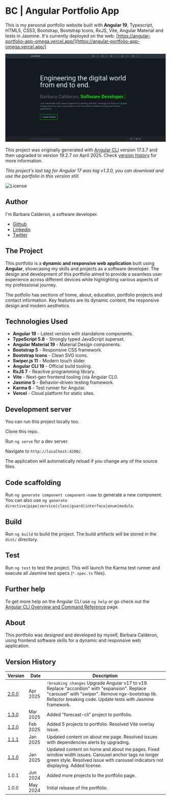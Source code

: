 # BC | Angular Portfolio App

This is my personal portfolio website built with **Angular 19**, Typescript, HTML5, CSS3, Bootstrap, Bootstrap Icons, RxJS, Vite, Angular Material and tests in Jasmine. It's currently deployed on the web: [https://angular-portfolio-app-omega.vercel.app/](https://angular-portfolio-app-omega.vercel.app/)

![Barbara Calderon's Angular Portfolio App](portfolio.png)

This project was originally generated with [Angular CLI](https://github.com/angular/angular-cli) version 17.3.7 and then upgraded to version 19.2.7 on April 2025. Check [version history](#version-history) for more information.

_This project's last tag for Angular 17 was tag v1.3.0, you can download and use the portfolio in this version still._

![License](https://img.shields.io/badge/license-MIT-blue.svg)

## Author

I'm Barbara Calderon, a software developer.

- [Github](https://www.github.com/barbaracalderon)
- [Linkedin](https://www.linkedin.com/in/barbaracalderondev/?locale=en_US)
- [Twitter](https://www.x.com/bederoni)

## The Project

This portfolio is a **dynamic and responsive web application** built using **Angular**, showcasing my skills and projects as a software developer. The design and development of this portfolio aimed to provide a seamless user experience across different devices while highlighting various aspects of my professional journey. 

The potfolio has sections of home, about, education, portfolio projects and contact information. Key features are its dynamic content, the responsive design and modern aesthetics.

## Technologies Used

- **Angular 19** - Latest version with standalone components.
- **TypeScript 5.8** - Strongly typed JavaScript superset.
- **Angular Material 19** - Material Design components.
- **Bootstrap 5** - Responsive CSS framework.
- **Bootstrap Icons** - Clean SVG icons.
- **Swiper.js 11** - Modern touch slider.
- **Angular CLI 19** - Official build tooling.
- **RxJS 7** - Reactive programming library.
- **Vite** - Next-gen frontend tooling (via Angular CLI).
- **Jasmine 5** - Behavior-driven testing framework.
- **Karma 6** - Test runner for Angular.
- **Vercel** - Cloud platform for static sites.

## Development server

You can run this project locally too.

Clone this repo.

Run `ng serve` for a dev server. 

Navigate to `http://localhost:4200/`. 

The application will automatically reload if you change any of the source files.

## Code scaffolding

Run `ng generate component component-name` to generate a new component. You can also use `ng generate directive|pipe|service|class|guard|interface|enum|module`.

## Build

Run `ng build` to build the project. The build artifacts will be stored in the `dist/` directory.

## Test

Run `ng test` to test the project. This will launch the Karma test runner and execute all Jasmine test specs (`*.spec.ts` files).


## Further help

To get more help on the Angular CLI use `ng help` or go check out the [Angular CLI Overview and Command Reference](https://angular.io/cli) page.

## About

This portfolio was designed and developed by myself, Barbara Calderon, using frontend software skills for a dynamic and responsive web application.

## Version History

| Version | Date       | Description                                      |
|---------|------------|--------------------------------------------------|
| [2.0.0](https://github.com/barbaracalderon/angular-portfolio-app/releases/tag/v2.0.0)   | Apr 2025   | `!breaking changes` Upgrade Angular v17 to v19. Replace "accordion" with "expansion". Replace "carousel" with "swiper". Remove ngx-bootstrap lib. Refactor breaking code. Update tests with Jasmine framework.|
| [1.3.0](https://github.com/barbaracalderon/angular-portfolio-app/releases/tag/v1.3.0)   | Mar 2025   | Added "forecast-cli" project to portfolio.|
| [1.2.0](https://github.com/barbaracalderon/angular-portfolio-app/releases/tag/v1.2.0)   | Feb 2025   | Added 5 projects to portfolio. Resolved Vite overlay issue.|
| [1.1.1](https://github.com/barbaracalderon/angular-portfolio-app/releases/tag/v1.1.1)   | Jan 2025   | Updated content on about me page. Resolved issues with dependencies alerts by upgrading.|
| [1.1.0](https://github.com/barbaracalderon/angular-portfolio-app/releases/tag/v1.1.0)   | Jan 2025   | Updated content on home and about me pages. Fixed window width issues. Carousel anchor tags no longer green style. Resolved issue with carousel indicators not displaying. Added license.|
| 1.0.1   | Jun 2024   | Added more projects to the portfolio page.       |
| 1.0.0   | May 2024   | Initial release of the portfolio.                |
